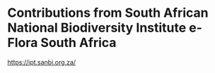 # Contributions from South African National Biodiversity Institute e-Flora South Africa


https://ipt.sanbi.org.za/



